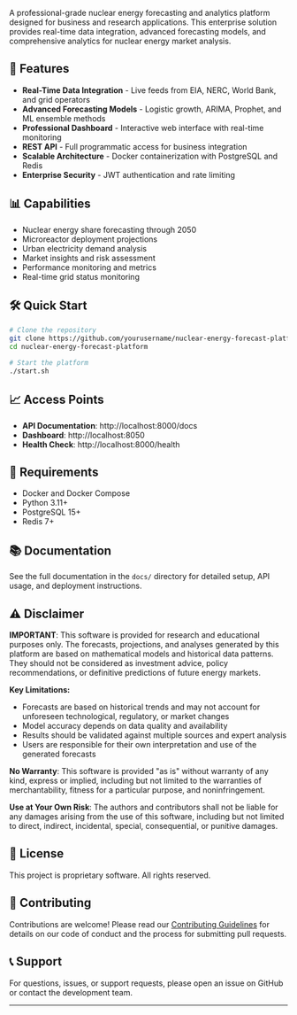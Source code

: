 
A professional-grade nuclear energy forecasting and analytics platform designed for business and research applications. This enterprise solution provides real-time data integration, advanced forecasting models, and comprehensive analytics for nuclear energy market analysis.

## 🚀 Features

- **Real-Time Data Integration** - Live feeds from EIA, NERC, World Bank, and grid operators
- **Advanced Forecasting Models** - Logistic growth, ARIMA, Prophet, and ML ensemble methods
- **Professional Dashboard** - Interactive web interface with real-time monitoring
- **REST API** - Full programmatic access for business integration
- **Scalable Architecture** - Docker containerization with PostgreSQL and Redis
- **Enterprise Security** - JWT authentication and rate limiting

## 📊 Capabilities

- Nuclear energy share forecasting through 2050
- Microreactor deployment projections
- Urban electricity demand analysis
- Market insights and risk assessment
- Performance monitoring and metrics
- Real-time grid status monitoring

## 🛠️ Quick Start

```bash
# Clone the repository
git clone https://github.com/yourusername/nuclear-energy-forecast-platform.git
cd nuclear-energy-forecast-platform

# Start the platform
./start.sh
```

## 📈 Access Points

- **API Documentation**: http://localhost:8000/docs
- **Dashboard**: http://localhost:8050
- **Health Check**: http://localhost:8000/health

## 🔧 Requirements

- Docker and Docker Compose
- Python 3.11+
- PostgreSQL 15+
- Redis 7+

## 📚 Documentation

See the full documentation in the `docs/` directory for detailed setup, API usage, and deployment instructions.

## ⚠️ Disclaimer

**IMPORTANT**: This software is provided for research and educational purposes only. The forecasts, projections, and analyses generated by this platform are based on mathematical models and historical data patterns. They should not be considered as investment advice, policy recommendations, or definitive predictions of future energy markets.

**Key Limitations:**
- Forecasts are based on historical trends and may not account for unforeseen technological, regulatory, or market changes
- Model accuracy depends on data quality and availability
- Results should be validated against multiple sources and expert analysis
- Users are responsible for their own interpretation and use of the generated forecasts

**No Warranty**: This software is provided "as is" without warranty of any kind, express or implied, including but not limited to the warranties of merchantability, fitness for a particular purpose, and noninfringement.

**Use at Your Own Risk**: The authors and contributors shall not be liable for any damages arising from the use of this software, including but not limited to direct, indirect, incidental, special, consequential, or punitive damages.

## 📄 License

This project is proprietary software. All rights reserved.

## 🤝 Contributing

Contributions are welcome! Please read our [Contributing Guidelines](CONTRIBUTING.md) for details on our code of conduct and the process for submitting pull requests.

## 📞 Support

For questions, issues, or support requests, please open an issue on GitHub or contact the development team.

---

